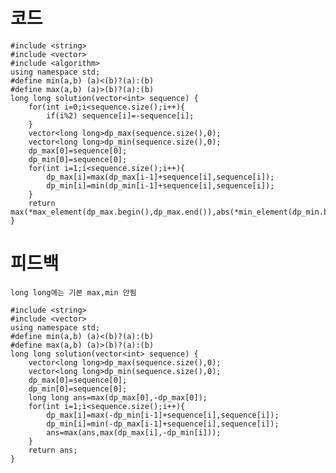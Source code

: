 # 코드

    #include <string>
    #include <vector>
    #include <algorithm>
    using namespace std;
    #define min(a,b) (a)<(b)?(a):(b)
    #define max(a,b) (a)>(b)?(a):(b)
    long long solution(vector<int> sequence) {    
        for(int i=0;i<sequence.size();i++){
            if(i%2) sequence[i]=-sequence[i];
        }
        vector<long long>dp_max(sequence.size(),0);
        vector<long long>dp_min(sequence.size(),0);    
        dp_max[0]=sequence[0];
        dp_min[0]=sequence[0];
        for(int i=1;i<sequence.size();i++){
            dp_max[i]=max(dp_max[i-1]+sequence[i],sequence[i]);
            dp_min[i]=min(dp_min[i-1]+sequence[i],sequence[i]);
        }
        return max(*max_element(dp_max.begin(),dp_max.end()),abs(*min_element(dp_min.begin(),dp_min.end())));
    }

# 피드백

    long long에는 기본 max,min 안됨

    #include <string>
    #include <vector>
    using namespace std;
    #define min(a,b) (a)<(b)?(a):(b)
    #define max(a,b) (a)>(b)?(a):(b)
    long long solution(vector<int> sequence) {
        vector<long long>dp_max(sequence.size(),0);
        vector<long long>dp_min(sequence.size(),0);    
        dp_max[0]=sequence[0];
        dp_min[0]=sequence[0];
        long long ans=max(dp_max[0],-dp_max[0]);
        for(int i=1;i<sequence.size();i++){
            dp_max[i]=max(-dp_min[i-1]+sequence[i],sequence[i]);
            dp_min[i]=min(-dp_max[i-1]+sequence[i],sequence[i]);
            ans=max(ans,max(dp_max[i],-dp_min[i]));
        }
        return ans;
    }